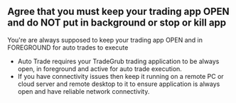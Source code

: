 
## Agree that you must keep your trading app OPEN and do NOT put in background or stop or kill app

You're are always supposed to keep your trading app OPEN and in FOREGROUND for auto trades to execute
- Auto Trade requires your TradeGrub trading application to be always open, in foreground and active for auto trade execution.
- If you have connectivity issues then keep it running on a remote PC or cloud server and remote desktop to it to ensure application is always open and have reliable network connectivity.

